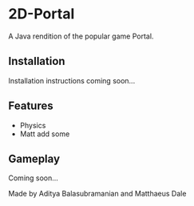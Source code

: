 # 2D-Portal

A Java rendition of the popular game Portal.

## Installation

Installation instructions coming soon...

## Features

- Physics
- Matt add some

## Gameplay

Coming soon...

Made by Aditya Balasubramanian and Matthaeus Dale
